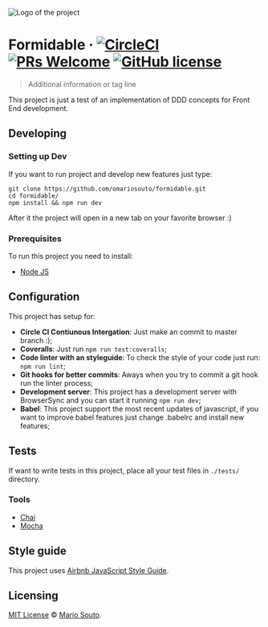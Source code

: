 ![Logo of the project](http://placehold.it/120x120)

# Formidable &middot; [![CircleCI](https://circleci.com/gh/omariosouto/cmail-back/tree/master.svg?style=shield)](https://circleci.com/gh/omariosouto/cmail-back/tree/master) [![PRs Welcome](https://img.shields.io/badge/PRs-welcome-brightgreen.svg?style=shield)](http://makeapullrequest.com) [![GitHub license](https://img.shields.io/badge/license-MIT-blue.svg?style=shield)](https://github.com/omariosouto/formidable/blob/master/LICENSE)

> Additional information or tag line

This project is just a test of an implementation of DDD concepts for Front End development.

## Developing

### Setting up Dev

If you want to run project and develop new features just type: 

```shell
git clone https://github.com/omariosouto/formidable.git
cd formidable/
npm install && npm run dev
```

After it the project will open in a new tab on your favorite browser :)

### Prerequisites

To run this project you need to install:

- [Node JS](https://nodejs.org/en/download/)

## Configuration

This project has setup for:

- **Circle CI Contiunous Intergation**: Just make an commit to master branch :);
- **Coveralls**: Just run `npm run test:coveralls`;
- **Code linter with an styleguide**: To check the style of your code just run: `npm run lint`;
- **Git hooks for better commits**: Aways when you try to commit a git hook run the linter process;
- **Development server**: This project has a development server with BrowserSync and you can start it running `npm run dev`;
- **Babel**: This project support the most recent updates of javascript, if you want to improve babel features just change .babelrc and install new features;

## Tests

If want to write tests in this project, place all your test files in `./tests/` directory.

### Tools
- [Chai](https://github.com/chaijs/chai)
- [Mocha](https://github.com/mochajs/mocha)

## Style guide

This project uses [Airbnb JavaScript Style Guide](https://github.com/airbnb/javascript).


## Licensing

[MIT License](https://github.com/omariosouto/formidable/blob/master/LICENSE.md) © [Mario Souto](https://mariosouto.com/).
